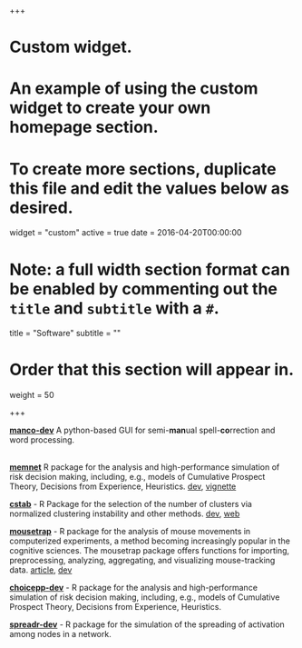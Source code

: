 +++
# Custom widget.
# An example of using the custom widget to create your own homepage section.
# To create more sections, duplicate this file and edit the values below as desired.
widget = "custom"
active = true
date = 2016-04-20T00:00:00

# Note: a full width section format can be enabled by commenting out the `title` and `subtitle` with a `#`.
title = "Software"
subtitle = ""

# Order that this section will appear in.
weight = 50

+++

<i class="fab fa-python fa-xl"></i> [**manco-dev**](https://github.com/dwulff/manco) A python-based GUI for semi-<b>man</b>ual spell-<b>co</b>rrection and word processing.

<i class="fab fa-r-project fa-xl"></i><br> [**memnet**](https://cran.r-project.org/package=memnet) R package for the analysis and high-performance simulation of risk decision making, including, e.g., models of Cumulative Prospect Theory, Decisions from Experience, Heuristics. [dev](https://github.com/dwulff/memnet), [vignette](https://cran.r-project.org/web/packages/memnet/vignettes/memnet.html)

[**cstab**](https://cran.r-project.org/package=cstab) - R Package for the selection of the number of clusters via normalized clustering instability and other methods. [dev](https://github.com/PascalKieslich/mousetrap), [web](http://pascalkieslich.github.io/mousetrap/reference/mousetrap.html)

[**mousetrap**](https://cran.r-project.org/package=mousetrap) - R package for the analysis of mouse movements in computerized experiments, a method becoming increasingly popular in the cognitive sciences. The mousetrap package offers functions for importing, preprocessing, analyzing, aggregating, and visualizing mouse-tracking data. [article](pdf/HaslbeckWulff2018NormClust.pdf), [dev](https://github.com/jmbh/cstab)

[**choicepp-dev**](https://github.com/dwulff/choicepp) - R package for the analysis and high-performance simulation of risk decision making, including, e.g., models of Cumulative Prospect Theory, Decisions from Experience, Heuristics.

[**spreadr-dev**](https://github.com/csqsiew/spreadr) - R package for the simulation of the spreading of activation among nodes in a network.
